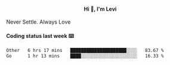 <h4 style="text-align: center;">Hi 👋, I'm Levi</h4>  Never Settle. Always Love
<!---<img align="right" alt="Coding" width="300" src="https://i.pinimg.com/originals/81/17/8b/81178b47a8598f0c81c4799f2cdd4057.gif"></p> --->

#### Coding status last week ⌨️

<!--START_SECTION:waka-->

```txt
Other   6 hrs 17 mins   █████████████████████░░░░   83.67 %
Go      1 hr 13 mins    ████░░░░░░░░░░░░░░░░░░░░░   16.33 %
```

<!--END_SECTION:waka-->
